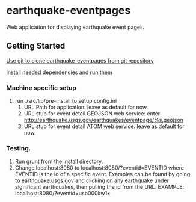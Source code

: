 earthquake-eventpages
==============

Web application for displaying earthquake event pages.

Getting Started
---------------

[Use git to clone earthquake-eventpages from git repository](readme_git_install.md)

[Install needed dependencies and run them](readme_dependency_install.md)


### Machine specific setup ###
1. run ./src/lib/pre-install to setup config.ini
   1. URL Path for application: leave as default for now.
   1. URL stub for event detail GEOJSON web service:
      enter http://earthquake.usgs.gov/earthquakes/eventpage/%s.geojson
   1. URL stub for event detail ATOM web service: leave as default for now.

### Testing. ###
1. Run grunt from the install directory.
1. Change localhost:8080 to localhost:8080/?eventid=EVENTID
   where EVENTID is the id of a specific event. Examples can be found by
   going to earthquake.usgs.gov and clicking on any earthquake under significant
   earthquakes, then pulling the id from the URL.
   EXAMPLE: localhost:8080/?eventid=usb000kw1x









